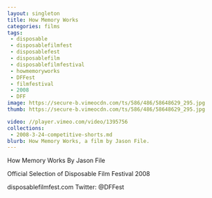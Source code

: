 ```yaml
---
layout: singleton
title: How Memory Works
categories: films
tags:
 - disposable
 - disposablefilmfest
 - disposablefest
 - disposablefilm
 - disposablefilmfestival
 - howmemoryworks
 - DFFest
 - filmfestival
 - 2008
 - DFF
image: https://secure-b.vimeocdn.com/ts/586/486/58648629_295.jpg
thumb: https://secure-b.vimeocdn.com/ts/586/486/58648629_295.jpg

video: //player.vimeo.com/video/1395756
collections:
 - 2008-3-24-competitive-shorts.md
blurb: How Memory Works, a film by Jason File.
---
```


How Memory Works
By Jason File

Official Selection of Disposable Film Festival 2008

disposablefilmfest.com
Twitter: @DFFest